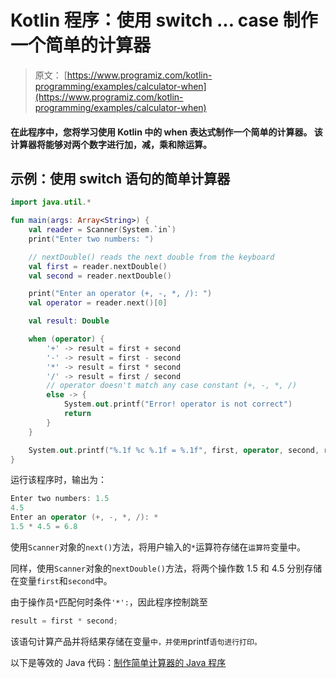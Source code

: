 # Kotlin 程序：使用 switch ... case 制作一个简单的计算器

> 原文： [https://www.programiz.com/kotlin-programming/examples/calculator-when](https://www.programiz.com/kotlin-programming/examples/calculator-when)

#### 在此程序中，您将学习使用 Kotlin 中的 when 表达式制作一个简单的计算器。 该计算器将能够对两个数字进行加，减，乘和除运算。

## 示例：使用 switch 语句的简单计算器

```kt
import java.util.*

fun main(args: Array<String>) {
    val reader = Scanner(System.`in`)
    print("Enter two numbers: ")

    // nextDouble() reads the next double from the keyboard
    val first = reader.nextDouble()
    val second = reader.nextDouble()

    print("Enter an operator (+, -, *, /): ")
    val operator = reader.next()[0]

    val result: Double

    when (operator) {
        '+' -> result = first + second
        '-' -> result = first - second
        '*' -> result = first * second
        '/' -> result = first / second
        // operator doesn't match any case constant (+, -, *, /)
        else -> {
            System.out.printf("Error! operator is not correct")
            return
        }
    }

    System.out.printf("%.1f %c %.1f = %.1f", first, operator, second, result)
}
```

运行该程序时，输出为：

```kt
Enter two numbers: 1.5
4.5
Enter an operator (+, -, *, /): *
1.5 * 4.5 = 6.8
```

使用`Scanner`对象的`next()`方法，将用户输入的`*`运算符存储在`运算符`变量中。

同样，使用`Scanner`对象的`nextDouble()`方法，将两个操作数 1.5 和 4.5 分别存储在变量`first`和`second`中。

由于操作员`*`匹配何时条件`'*':`，因此程序控制跳至

```kt
result = first * second;

```

该语句计算产品并将结果存储在变量`中，并使用`printf`语句进行打印。`

以下是等效的 Java 代码：[制作简单计算器的 Java 程序](/java-programming/examples/calculator-switch-case "Java Program to Make a Simple Calculator")
